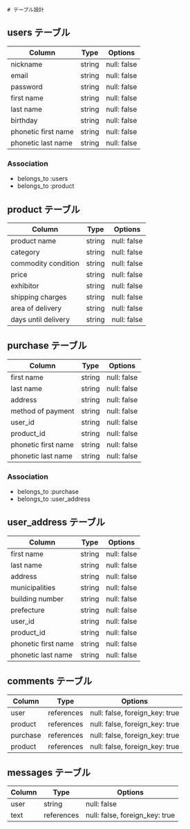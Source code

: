 	# テーブル設計

## users テーブル

| Column               | Type   | Options     |
| ----------------     | ------ | ----------- |
| nickname             | string | null: false |
| email                | string | null: false |
| password             | string | null: false |
| first name           | string | null: false |
| last name            | string | null: false |
| birthday             | string | null: false |
| phonetic first name  | string | null: false |
| phonetic last name   | string | null: false |


### Association
- belongs_to :users
- belongs_to :product


## product テーブル

| Column              | Type   | Options     |
| ----------------    | ------ | ----------- |
| product name        | string | null: false |
| category            | string | null: false |
| commodity condition | string | null: false |
| price               | string | null: false |
| exhibitor           | string | null: false |
| shipping charges    | string | null: false |
| area of delivery    | string | null: false |
| days until delivery | string | null: false |



## purchase テーブル

| Column              | Type   | Options     |
| ----------------    | ------ | ----------- |
| first name          | string | null: false |
| last name           | string | null: false |
| address             | string | null: false |
| method of payment   | string | null: false |
| user_id             | string | null: false |
| product_id          | string | null: false |
| phonetic first name | string | null: false |
| phonetic last name  | string | null: false |

### Association
- belongs_to :purchase
- belongs_to :user_address


## user_address テーブル

| Column              | Type   | Options     |
| ----------------    | ------ | ----------- |
| first name          | string | null: false |
| last name           | string | null: false |
| address             | string | null: false |
| municipalities      | string | null: false |
| building number     | string | null: false |
| prefecture          | string | null: false |
| user_id             | string | null: false |
| product_id          | string | null: false |
| phonetic first name | string | null: false |
| phonetic last name  | string | null: false |


## comments テーブル

| Column          | Type       | Options                        |
| ----------------| ---------- | ------------------------------ |
| user            | references | null: false, foreign_key: true |
| product         | references | null: false, foreign_key: true |
| purchase        | references | null: false, foreign_key: true |
| product         | references | null: false, foreign_key: true |


##  messages テーブル

| Column           | Type       | Options                        |
| -----------------| ---------- | ------------------------------ |
| user             | string     | null: false                    |
| text             | references | null: false, foreign_key: true |
